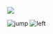 <img src="https://capsule-render.vercel.app/api?type=모양&color=색상코드&height=높이&section=header&text=텍스트&fontSize=텍스트크기" />


![jump](https://github.com/user-attachments/assets/93decc13-d5aa-405b-bdf5-2e52993f8a46) ![left](https://github.com/user-attachments/assets/82a0aa0e-def4-4b4d-b470-c20c6894ece8)

